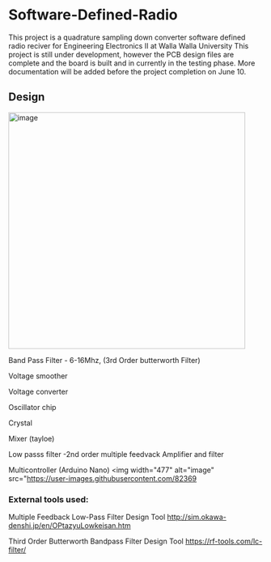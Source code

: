 # Software-Defined-Radio
This project is a quadrature sampling down converter software defined radio reciver for Engineering Electronics II at Walla Walla University
This project is still under development, however the PCB design files are complete and the board is built and in currently in the testing phase.
More documentation will be added before the project completion on June 10.


## Design 




<img width="468" alt="image" src="https://user-images.githubusercontent.com/82369669/121578643-be264080-c9df-11eb-80bb-a3609d6049d5.png">

Band Pass Filter - 6-16Mhz, (3rd Order butterworth Filter)


Voltage smoother 

Voltage converter

Oscillator chip 

Crystal 

Mixer (tayloe)

Low passs filter -2nd order multiple feedvack Amplifier and filter 

Multicontroller (Arduino Nano) 
<img width="477" alt="image" src="https://user-images.githubusercontent.com/82369




### External tools used:

Multiple Feedback Low-Pass Filter Design Tool
http://sim.okawa-denshi.jp/en/OPtazyuLowkeisan.htm

Third Order Butterworth Bandpass Filter Design Tool
https://rf-tools.com/lc-filter/
